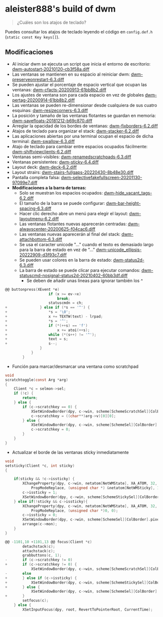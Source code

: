 # aleister888's build of dwm

> ¿Cuáles son los atajos de teclado?

Puedes consultar los atajos de teclado leyendo el código en `config.def.h` (`static const Key keys[]`).

## Modificaciones

- Al iniciar dwm se ejecuta un script que inicia el entorno de escritorio: [dwm-autostart-20210120-cb3f58a.diff](http://dwm.suckless.org/patches/autostart/dwm-autostart-20210120-cb3f58a.diff)
- Las ventanas se mantienen en su espacio al reiniciar dwm: [dwm-preserveonrestart-6.3.diff](http://dwm.suckless.org/patches/preserveonrestart/dwm-preserveonrestart-6.3.diff)
- Se pueden ajustar el porcentaje de espacio vertical que ocupan las ventanas: [dwm-cfacts-20200913-61bb8b2.diff](http://dwm.suckless.org/patches/cfacts/dwm-cfacts-20200913-61bb8b2.diff)
- Los ajustes de ventana son para cada espacio en vez de globales [dwm-pertag-20200914-61bb8b2.diff](http://dwm.suckless.org/patches/pertag/dwm-pertag-20200914-61bb8b2.diff)
- Las ventanas se pueden re-dimensionar desde cualquiera de sus cuatro esquinas: [dwm-resizecorners-6.3.diff](https://github.com/bakkeby/patches/blob/master/dwm/dwm-resizecorners-6.3.diff)
- La posición y tamaño de las ventanas flotantes se guardan en memoria: [dwm-savefloats-20181212-b69c870.diff](http://dwm.suckless.org/patches/save_floats/dwm-savefloats-20181212-b69c870.diff)
- Arreglar la opacidad de los bordes de ventanas: [dwm-fixborders-6.2.diff](https://dwm.suckless.org/patches/alpha/dwm-fixborders-6.2.diff)
- Atajos de teclado para organizar el stack: [dwm-stacker-6.2.diff](https://dwm.suckless.org/patches/stacker/dwm-stacker-6.2.diff)
- Las aplicaciones abiertas por una terminal ocupan el espacio de dicha terminal: [dwm-swallow-6.3.diff](https://dwm.suckless.org/patches/swallow/dwm-swallow-6.3.diff)
- Atajo de teclado para cambiar entre espacios ocupados fácilmente: [dwm-shiftviewclients-6.2.diff](https://github.com/bakkeby/patches/blob/master/dwm/dwm-shiftviewclients-6.2.diff)
- Ventanas semi-visibles: [dwm-renamedscratchpads-6.3.diff](https://github.com/bakkeby/patches/blob/master/dwm/dwm-renamedscratchpads-6.3.diff)
- Ventanas persistentes: [dwm-sticky-6.4.diff](http://dwm.suckless.org/patches/sticky/dwm-sticky-6.4.diff)
- Layout deck: [dwm-deck-6.2.diff](http://dwm.suckless.org/patches/deck/dwm-deck-6.2.diff)
- Layout strairs: [dwm-stairs-fullgaps-20220430-8b48e30.diff](https://dwm.suckless.org/patches/stairs/dwm-stairs-fullgaps-20220430-8b48e30.diff)
- Pantalla completa falsa: [dwm-selectivefakefullscreen-20201130-97099e7.diff](https://dwm.suckless.org/patches/selectivefakefullscreen/dwm-selectivefakefullscreen-20201130-97099e7.diff)
- **Modificaciones a la barra de tareas:**
  - Solo se muestran los espacios ocupados: [dwm-hide_vacant_tags-6.2.diff](https://dwm.suckless.org/patches/hide_vacant_tags/dwm-hide_vacant_tags-6.2.diff)
  - El tamaño de la barra se puede configurar: [dwm-bar-height-spacing-6.3.diff](http://dwm.suckless.org/patches/bar_height/dwm-bar-height-spacing-6.3.diff)
  - Hacer clic derecho abre un menú para elegir el layout: [dwm-layoutmenu-6.2.diff](http://dwm.suckless.org/patches/layoutmenu/dwm-layoutmenu-6.2.diff)
  - Las ventanas flotantes nuevas aparecerán centradas: [dwm-alwayscenter-20200625-f04cac6.diff](http://dwm.suckless.org/patches/alwayscenter/dwm-alwayscenter-20200625-f04cac6.diff)
  - Las ventanas nuevas aparecerán al final del stack: [dwm-attachbottom-6.3.diff](http://dwm.suckless.org/patches/attachbottom/dwm-attachbottom-6.3.diff)
  - Se usa el caracter unicode "…" cuando el texto es demasiado largo para la barra de estado en vez de "..." [dwm-unicode_ellipsis-20222909-d3f93c7.diff](https://dwm.suckless.org/patches/unicode-ellipsis/dwm-unicode_ellipsis-20222909-d3f93c7.diff)
  - Se pueden usar colores en la barra de estado: [dwm-status2d-6.3.diff](https://dwm.suckless.org/patches/status2d/dwm-status2d-6.3.diff)
  - La barra de estado se puede clicar para ejecutar comandos: [dwm-statuscmd-nosignal-status2d-20210402-60bb3df.diff](https://dwm.suckless.org/patches/statuscmd/dwm-statuscmd-nosignal-status2d-20210402-60bb3df.diff)
    - Se deben de añadir unas lineas para ignorar también los _^_

```c
@@ buttonpress(XEvent *e)
					if (x >= ev->x)
						break;
					statuscmdn = ch;
+				} else if (*s == '^') {
+					*s = '\0';
+					x += TEXTW(text) - lrpad;
+					*s = '^';
+					if (*(++s) == 'f')
+						x += atoi(++s);
+					while (*(s++) != '^');
+					text = s;
+					s--;
				}
			}
		}
```

- Función para marcar/desmarcar una ventana como scratchpad

```c
void
scratchtoggle(const Arg *arg)
{
	Client *c = selmon->sel;
	if (!c) {
		return;
	} else {
		if (c->scratchkey == 0) {
			XSetWindowBorder(dpy, c->win, scheme[SchemeScratchSel][ColBorder].pixel);
			c->scratchkey = ((char**)arg->v)[0][0];
		} else {
			XSetWindowBorder(dpy, c->win, scheme[SchemeSel][ColBorder].pixel);
			c->scratchkey = 0;
		}
	}
}
```

- Actualizar el borde de las ventanas sticky inmediatamente

```c
void
setsticky(Client *c, int sticky)
{

	if(sticky && !c->issticky) {
		XChangeProperty(dpy, c->win, netatom[NetWMState], XA_ATOM, 32,
			PropModeReplace, (unsigned char *) &netatom[NetWMSticky], 1);
		c->issticky = 1;
		XSetWindowBorder(dpy, c->win, scheme[SchemeStickySel][ColBorder].pixel);
	} else if(!sticky && c->issticky){
		XChangeProperty(dpy, c->win, netatom[NetWMState], XA_ATOM, 32,
			PropModeReplace, (unsigned char *)0, 0);
		c->issticky = 0;
		XSetWindowBorder(dpy, c->win, scheme[SchemeSel][ColBorder].pixel);
		arrange(c->mon);
	}
}
```

```c
@@ -1101,10 +1101,13 @@ focus(Client *c)
		detachstack(c);
		attachstack(c);
		grabbuttons(c, 1);
-		if (c->scratchkey != 0)
+		if (c->scratchkey != 0) {
			XSetWindowBorder(dpy, c->win, scheme[SchemeScratchSel][ColBorder].pixel);
-		else
+		} else if (c->issticky) {
+			XSetWindowBorder(dpy, c->win, scheme[SchemeStickySel][ColBorder].pixel);
+		} else {
			XSetWindowBorder(dpy, c->win, scheme[SchemeSel][ColBorder].pixel);
+		}
		setfocus(c);
	} else {
		XSetInputFocus(dpy, root, RevertToPointerRoot, CurrentTime);
```
